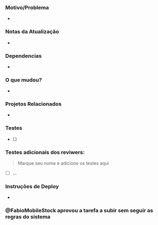 ### Motivo/Problema
-

### Notas da Atualização
-

### Dependencias
-

### O que mudou?
-

### Projetos Relacionados
-

### Testes
- [ ]

### Testes adicionais dos reviwers:
> Marque seu nome e adicione os testes aqui
- [ ] ...

### Instruções de Deploy
-

### @FabioMobileStock aprovou a tarefa a subir sem seguir as regras do sistema
